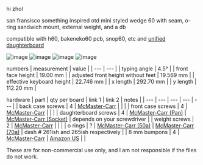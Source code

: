 hi zhol 

san fransisco something inspired otd mini styled wedge 60 with seam, o-ring sandwich mount, external weight, and a db 

compatible with h60, bakeneko60 pcb, snop60, etc and [unified daughterboard](https://github.com/Unified-Daughterboard/Unified-Daughterboard) 

![image](https://user-images.githubusercontent.com/66137164/210156911-a856c1e8-eeaf-47ef-b3c4-ea9e9eb3f00d.png)
![image](https://user-images.githubusercontent.com/66137164/210156914-412ce919-b0c9-4612-9778-f4f147c0c817.png)
![image](https://user-images.githubusercontent.com/66137164/210156924-fbb89f5e-ecf3-40d4-a5a5-0e822a86fd86.png)
![image](https://user-images.githubusercontent.com/66137164/210156930-3b1704dd-fc0d-4bcc-8b3c-76700072295f.png)

numbers
| measurement | value | 
| --- | --- |
| typing angle | 4.5° |
| front face height | 19.00 mm |
| adjusted front height without feet | 19.569 mm |
| effective keyboard height | 22.746 mm |
| x length | 292.70 mm | 
| y length | 112.20 mm | 

hardware
| part | qty per board | link 1 | link 2 | notes |
| --- | --- | --- | --- | --- | 
| back case screws     | 4 | [McMaster-Carr](https://www.mcmaster.com/91292A115/)       |                                                                | |
| front case screws    | 4 | [McMaster-Carr](https://www.mcmaster.com/91292A113/)       |                                                                | |
| daughterboard screws | 4 | [McMaster-Carr (Pan)](https://www.mcmaster.com/92095A451/) | [McMaster-Carr (Socket)](https://www.mcmaster.com/91292A004/)  | depends on your screwdriver |
| weight screws        | 2 | [McMaster-Carr](https://www.mcmaster.com/92125A186/)       |                                                                | |
| o rings              | ? | [McMaster-Carr (50a)](https://www.mcmaster.com/1173N501/)  | [McMaster-Carr (70a)](https://www.mcmaster.com/9452K364/)      | dash # 261ish and 265ish respectively |
| 8 mm bumpons         | 4 | [McMaster-Carr](https://www.mcmaster.com/95495K65/)        | [Amazon US](https://www.amazon.com/gp/product/B01ACPT2LU)      | |

These are for non-commercial use only, and I am not responsible if the files do not work. 
